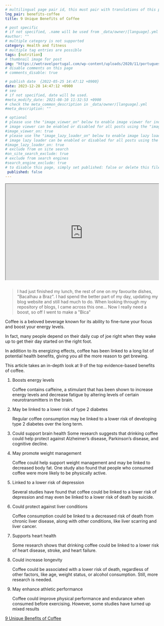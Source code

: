 ```yaml
---
# multilingual page pair id, this must pair with translations of this page. (This name must be unique)
lng_pair: benefits-coffee
title: 9 Unique Benefits of Coffee

# post specific
# if not specified, .name will be used from _data/owner/[language].yml
#author: ""
# multiple category is not supported
category: Health and fitness
# multiple tag entries are possible
tags: [nutrition]
# thumbnail image for post
img: "https://wetravelportugal.com/wp-content/uploads/2020/11/portuguese-cafe-bica.jpg"
# disable comments on this page
# comments_disable: true

# publish date  {2022-05-25 14:47:12 +0900}
date: 2023-12-28 14:47:12 +0900
# seo
# if not specified, date will be used.
#meta_modify_date: 2021-08-10 11:32:53 +0900
# check the meta_common_description in _data/owner/[language].yml
#meta_description: ""

# optional
# please use the "image_viewer_on" below to enable image viewer for individual pages or posts (_posts/ or [language]/_posts folders).
# image viewer can be enabled or disabled for all posts using the "image_viewer_posts: true" setting in _data/conf/main.yml.
#image_viewer_on: true
# please use the "image_lazy_loader_on" below to enable image lazy loader for individual pages or posts (_posts/ or [language]/_posts folders).
# image lazy loader can be enabled or disabled for all posts using the "image_lazy_loader_posts: true" setting in _data/conf/main.yml.
#image_lazy_loader_on: true
# exclude from on site search
#on_site_search_exclude: true
# exclude from search engines
#search_engine_exclude: true
# to disable this page, simply set published: false or delete this file
 published: false
---
```


<!-- note must use embeded link for youtube to allow -->
<div style="position:relative;padding-bottom:56.25%;padding-top:35px;height:0;margin-bottom:2em;overflow:hidden">
    <iframe style="position:absolute;top:0;left:0;width:100%;height:100%"  src="https://www.youtube.com/embed/ZMJncXEfZJg?si=kdo36v-5dMyRNzbR" title="YouTube video player"  allowfullscreen>
    </iframe>
</div>

> I had just finished my lunch, the rest of one on my favourite dishes, "Bacalhau a Braz".
> I had spend the better part of my day, updating my blog website and still had much to do.
> When looking through my repository of blogs, I came across this one...
> Now I really need a boost, so off I went to make a "Bica"

Coffee is a beloved beverage known for its ability to fine-tune your focus and boost your energy levels.

In fact, many people depend on their daily cup of joe right when they wake up to get their day started on the right foot.

In addition to its energizing effects, coffee has been linked to a long list of potential health benefits, giving you all the more reason to get brewing.

This article takes an in-depth look at 9 of the top evidence-based benefits of coffee.

1. Boosts energy levels

   Coffee contains caffeine, a stimulant that has been shown to increase energy levels and decrease fatigue by altering levels of certain neurotransmitters in the brain.

2. May be linked to a lower risk of type 2 diabetes

   Regular coffee consumption may be linked to a lower risk of developing type 2 diabetes over the long term.

3. Could support brain health
   Some research suggests that drinking coffee could help protect against Alzheimer’s disease, Parkinson’s disease, and cognitive decline.

4. May promote weight management

   Coffee could help support weight management and may be linked to decreased body fat. One study also found that people who consumed coffee were more likely to be physically active.

5. Linked to a lower risk of depression

   Several studies have found that coffee could be linked to a lower risk of depression and may even be linked to a lower risk of death by suicide.

6. Could protect against liver conditions

   Coffee consumption could be linked to a decreased risk of death from chronic liver disease, along with other conditions, like liver scarring and liver cancer.

7. Supports heart health

   Some research shows that drinking coffee could be linked to a lower risk of heart disease, stroke, and heart failure.

8. Could increase longevity

   Coffee could be associated with a lower risk of death, regardless of other factors, like age, weight status, or alcohol consumption. Still, more research is needed.

9. May enhance athletic performance

   Coffee could improve physical performance and endurance when consumed before exercising. However, some studies have turned up mixed results

[9 Unique Benefits of Coffee](https://www.healthline.com/nutrition/top-evidence-based-health-benefits-of-coffee#9.-May-enhance-athletic-performance)
